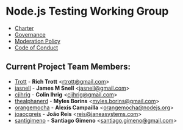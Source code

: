 # Node.js Testing Working Group

* [Charter](Charter.md)
* [Governance](Governance.md)
* [Moderation Policy](ModerationPolicy.md)
* [Code of Conduct](CODE_OF_CONDUCT.md)

## Current Project Team Members:

* [Trott](https://github.com/Trott) - **Rich Trott** &lt;rtrott@gmail.com&gt;
* [jasnell](https://github.com/jasnell) - **James M Snell** &lt;jasnell@gmail.com&gt;
* [cjihrig](https://github.com/cjihrig) - **Colin Ihrig** &lt;cjihrig@gmail.com&gt;
* [thealphanerd](http://github.com/thealphanerd) - **Myles Borins** &lt;myles.borins@gmail.com&gt;
* [orangemocha](https://github.com/orangemocha) - **Alexis Campailla** &lt;orangemocha@nodejs.org&gt;
* [joaocgreis](https://github.com/joaocgreis) - **João Reis** &lt;reis@janeasystems.com&gt;
* [santigimeno](https://github.com/santigimeno) - **Santiago Gimeno** &lt;santiago.gimeno@gmail.com&gt;
